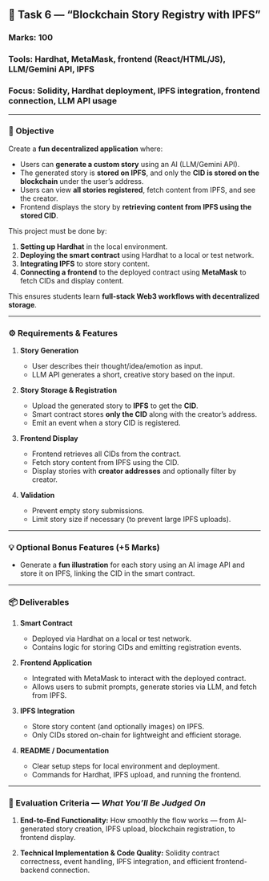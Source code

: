 

## 📖 Task 6 — “Blockchain Story Registry with IPFS”

 ### **Marks:** 100
 ### **Tools:** Hardhat, MetaMask, frontend (React/HTML/JS), LLM/Gemini API, IPFS
 ### **Focus:** Solidity, Hardhat deployment, IPFS integration, frontend connection, LLM API usage

---

### 🎯 Objective

Create a **fun decentralized application** where:

* Users can **generate a custom story** using an AI (LLM/Gemini API).
* The generated story is **stored on IPFS**, and only the **CID is stored on the blockchain** under the user’s address.
* Users can view **all stories registered**, fetch content from IPFS, and see the creator.
* Frontend displays the story by **retrieving content from IPFS using the stored CID**.

This project must be done by:

1. **Setting up Hardhat** in the local environment.
2. **Deploying the smart contract** using Hardhat to a local or test network.
3. **Integrating IPFS** to store story content.
4. **Connecting a frontend** to the deployed contract using **MetaMask** to fetch CIDs and display content.

This ensures students learn **full-stack Web3 workflows with decentralized storage**.

---

### ⚙️ Requirements & Features

1. **Story Generation**

   * User describes their thought/idea/emotion as input.
   * LLM API generates a short, creative story based on the input.

2. **Story Storage & Registration**

   * Upload the generated story to **IPFS** to get the **CID**.
   * Smart contract stores **only the CID** along with the creator’s address.
   * Emit an event when a story CID is registered.

3. **Frontend Display**

   * Frontend retrieves all CIDs from the contract.
   * Fetch story content from IPFS using the CID.
   * Display stories with **creator addresses** and optionally filter by creator.

4. **Validation**

   * Prevent empty story submissions.
   * Limit story size if necessary (to prevent large IPFS uploads).

---

### 💡 Optional Bonus Features (+5 Marks)

* Generate a **fun illustration** for each story using an AI image API and store it on IPFS, linking the CID in the smart contract.

---

### 📦 Deliverables

1. **Smart Contract**

   * Deployed via Hardhat on a local or test network.
   * Contains logic for storing CIDs and emitting registration events.

2. **Frontend Application**

   * Integrated with MetaMask to interact with the deployed contract.
   * Allows users to submit prompts, generate stories via LLM, and fetch from IPFS.

3. **IPFS Integration**

   * Store story content (and optionally images) on IPFS.
   * Only CIDs stored on-chain for lightweight and efficient storage.

4. **README / Documentation**

   * Clear setup steps for local environment and deployment.
   * Commands for Hardhat, IPFS upload, and running the frontend.

---

### 🧾 Evaluation Criteria — *What You’ll Be Judged On*

1. **End-to-End Functionality:**
   How smoothly the flow works — from AI-generated story creation, IPFS upload, blockchain registration, to frontend display.

2. **Technical Implementation & Code Quality:**
   Solidity contract correctness, event handling, IPFS integration, and efficient frontend-backend connection.
